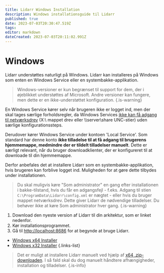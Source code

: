 ```yaml
---
title: Lidarr Windows Installation
description: Windows installationsguide til Lidarr
published: true
date: 2023-07-03T20:30:47.519Z
tags: 
editor: markdown
dateCreated: 2023-07-03T20:11:02.991Z
---
```


# Windows

Lidarr understøttes naturligt på Windows. Lidarr kan installeres på Windows som enten en Windows Service eller en systembakke-applikation.
> Windows-versioner er kun begrænset til support for dem, der i øjeblikket understøttes af Microsoft. Andre versioner kan fungere, men dette er en ikke-understøttet konfiguration.
{.is-warning}

En Windows Service kører selv når brugeren ikke er logget ind, men der skal tages særlige forholdsregler, da Windows Services [ikke kan få adgang til netværksdrev](https://learn.microsoft.com/en-us/windows/win32/services/services-and-redirected-drives) (X:\ mappet drev eller \\\server\share UNC-stier) uden særlige konfigurationssteps.

Derudover kører Windows Service under kontoen 'Local Service'. Som standard har denne konto **ikke tilladelse til at få adgang til brugerens hjemmemappe, medmindre der er tildelt tilladelser manuelt**. Dette er særligt relevant, når du bruger downloadklienter, der er konfigureret til at downloade til din hjemmemappe.

Derfor anbefales det at installere Lidarr som en systembakke-applikation, hvis brugeren kan forblive logget ind. Muligheden for at gøre dette tilbydes under installationen.

> Du skal muligvis køre "Som administrator" en gang efter installationen i bakke-tilstand, hvis du får en adgangsfejl - f.eks. Adgang til stien `C:\ProgramData\Lidarr\config.xml` er nægtet - eller hvis du bruger mappet netværksdrev. Dette giver Lidarr de nødvendige tilladelser. Du behøver ikke at køre Som administrator hver gang.
{.is-warning}

1. Download den nyeste version af Lidarr til din arkitektur, som er linket nedenfor.
1. Kør installationsprogrammet.
1. Gå til <http://localhost:8686> for at begynde at bruge Lidarr.

- [Windows x64 Installer](https://lidarr.servarr.com/v1/update/master/updatefile?os=windows&runtime=netcore&arch=x64&installer=true)
- [Windows x32 Installer](https://lidarr.servarr.com/v1/update/master/updatefile?os=windows&runtime=netcore&arch=x86&installer=true)
{.links-list}

> Det er muligt at installere Lidarr manuelt ved hjælp af [x64 .zip-downloaden](https://lidarr.servarr.com/v1/update/master/updatefile?os=windows&runtime=netcore&arch=x64). I så fald skal du dog manuelt håndtere afhængigheder, installation og tilladelser.
{.is-info}